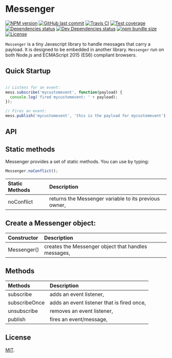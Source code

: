 # Messenger

[![NPM version][npm-image]][npm-url]
[![GitHub last commit][commit-image]][commit-url]
[![Travis CI][travis-image]][travis-url]
[![Test coverage][coveralls-image]][coveralls-url]
[![Dependencies status][dependencies-image]][dependencies-url]
[![Dev Dependencies status][devdependencies-image]][devdependencies-url]
[![npm bundle size][npm-bundle-size-image]][npm-bundle-size-url]
[![License][license-image]](LICENSE.md)


`Messenger` is a tiny Javascript library to handle messages that carry a payload. It is designed to be embedded in another library. `Messenger` run on both Node.js and ECMAScript 2015 (ES6) compliant browsers.


## Quick Startup

```js

// Listens for an event:
mess.subscribe('mycustomevent', function(payload) {
  console.log('fired mycustomevent: ' + payload);
});

// Fires an event:
mess.publish('mycustomevent', 'this is the payload for mycustomevent');
```


## API

## Static methods

Messenger provides a set of static methods. You can use by typing:

```javascript
Messenger.noConflict();
```

| Static Methods       | Description |
|:---------------------|:------------|
| noConflict           | returns the Messenger variable to its previous owner, |



## Create a Messenger object:

| Constructor | Description |
|:------------|:------------|
| Messenger() | creates the Messenger object that handles messages, |


## Methods

| Methods  | Description |
|:--------------------|:------------|
| subscribe           | adds an event listener, |
| subscribeOnce       | adds an event listener that is fired once, |
| unsubscribe         | removes an event listener, |
| publish             | fires an event/message, |


## License

[MIT](LICENSE.md).

<!--- URls -->

[npm-image]: https://img.shields.io/npm/v/@mobilabs/messenger.svg?style=flat-square
[release-image]: https://img.shields.io/github/release/jclo/messenger.svg?include_prereleases&style=flat-square
[commit-image]: https://img.shields.io/github/last-commit/jclo/messenger.svg?style=flat-square
[travis-image]: https://img.shields.io/travis/jclo/messenger.svg?style=flat-square
[coveralls-image]: https://img.shields.io/coveralls/jclo/messenger/master.svg?style=flat-square
[dependencies-image]: https://david-dm.org/jclo/messenger/status.svg?theme=shields.io
[devdependencies-image]: https://david-dm.org/jclo/messenger/dev-status.svg?theme=shields.io
[npm-bundle-size-image]: https://img.shields.io/bundlephobia/minzip/@mobilabs/messenger.svg?style=flat-square
[license-image]: https://img.shields.io/npm/l/@mobilabs/messenger.svg?style=flat-square

[npm-url]: https://www.npmjs.com/package/@mobilabs/messenger
[release-url]: https://github.com/jclo/messenger/tags
[commit-url]: https://github.com/jclo/messenger/commits/master
[travis-url]: https://travis-ci.org/jclo/messenger
[coveralls-url]: https://coveralls.io/github/jclo/messenger?branch=master
[dependencies-url]: https://david-dm.org/jclo/messenger
[devdependencies-url]: https://david-dm.org/jclo/messenger?type=dev
[license-url]: http://opensource.org/licenses/MIT
[npm-bundle-size-url]: https://img.shields.io/bundlephobia/minzip/@mobilabs/messenger
